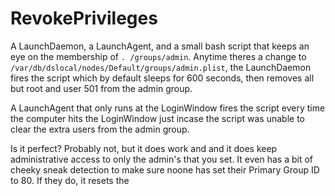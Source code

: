 # RevokePrivileges
A LaunchDaemon, a LaunchAgent, and a small bash script that keeps an eye on the membership of `. /groups/admin`. Anytime theres a change to `/var/db/dslocal/nodes/Default/groups/admin.plist`, the LaunchDaemon fires the script which by default sleeps for 600 seconds, then removes all but root and user 501 from the admin group.

A LaunchAgent that only runs at the LoginWindow fires the script every time the computer hits the LoginWindow just incase the script was unable to clear the extra users from the admin group.

Is it perfect? Probably not, but it does work and and it does keep administrative access to only the admin's that you set. It even has a bit of cheeky sneak detection to make sure noone has set their Primary Group ID to 80. If they do, it resets the 
